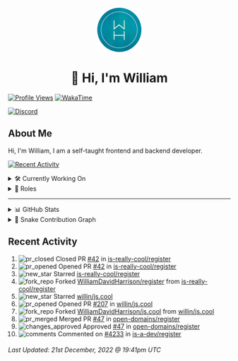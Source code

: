 <p align="center">
  <a href="https://wdh.gg">
    <img src="https://raw.githubusercontent.com/WilliamDavidHarrison/WilliamDavidHarrison/main/assets/logo.png" height="100" width="100">
  </a>
</p>

<h1 align="center">👋 Hi, I'm William</h1>

[![Profile Views](https://komarev.com/ghpvc/?username=williamdavidharrison&color=blue&style=for-the-badge)](https://wdh.gg/github)
[![WakaTime](https://wakatime.com/badge/user/817e29c1-e1ac-4adc-936b-37bfa447c165.svg?style=for-the-badge)](https://wdh.gg/wakatime)

[![Discord](https://lanyard.cnrad.dev/api/853158265466257448)](https://wdh.gg/discord/account)

## About Me
Hi, I'm William, I am a self-taught frontend and backend developer.

[![Recent Activity](https://img.shields.io/badge/-Recent%20Activity-333333?style=for-the-badge&logo=github)](https://wdh.gg/activity)

<details>
  <summary>🛠️ Currently Working On</summary>
  <br>

  [![William's Utilities](https://img.shields.io/badge/-William's%20Utilities-333333?style=for-the-badge)](https://wdh.gg/wu)

</details>

<details>
  <summary>💼 Roles</summary>
  <br>

  [![Future Focus Accounting](https://img.shields.io/badge/Future%20Focus%20Accounting-Developer-222222?style=for-the-badge)](https://wdh.gg/ffa/github)

  [![Open Domains](https://img.shields.io/badge/Open%20Domains-Maintainer-222222?style=for-the-badge)](https://wdh.gg/od)

  [![is-a.dev](https://img.shields.io/badge/is--a.dev-Helper-222222?style=for-the-badge)](https://wdh.gg/is-a-dev)

  [![is-a-good.dev](https://img.shields.io/badge/is--a--good.dev-Helper-222222?style=for-the-badge)](https://wdh.gg/is-a-good-dev)

  [![CMShark](https://img.shields.io/badge/CMShark-Alpha%20%26%20Beta%20Tester-222222?style=for-the-badge)](https://wdh.gg/cmshark)

</details>

---

<details>
  <summary>📊 GitHub Stats</summary>
  <br>

  ![GitHub Stats](https://github-readme-stats.vercel.app/api?username=williamdavidharrison&theme=algolia&show_icons=true&border_radius=8&count_private=true&include_all_commits=true)

  ![Top Languages](https://github-readme-stats.vercel.app/api/top-langs/?username=williamdavidharrison&theme=algolia&layout=compact&border_radius=8)

  ![GitHub Streak](https://streak-stats.demolab.com/?user=WilliamDavidHarrison&theme=dark)

</details>

<details>
  <summary>🐍 Snake Contribution Graph</summary>
  <br>

  ![Snake](https://github.com/WilliamDavidHarrison/WilliamDavidHarrison/blob/output/github-contribution-grid-snake.svg)

</details>

## Recent Activity

<!--RECENT_ACTIVITY:start-->
1. ![pr_closed](https://cdn.jsdelivr.net/gh/Readme-Workflows/Readme-Icons@main/icons/octicons/PullRequestClosed.svg) Closed PR [#42](https://github.com/is-really-cool/register/pull/42) in [is-really-cool/register](https://github.com/is-really-cool/register)
2. ![pr_opened](https://cdn.jsdelivr.net/gh/Readme-Workflows/Readme-Icons@main/icons/octicons/PullRequestOpened.svg) Opened PR [#42](https://github.com/is-really-cool/register/pull/42) in [is-really-cool/register](https://github.com/is-really-cool/register)
3. ![new_star](https://cdn.jsdelivr.net/gh/Readme-Workflows/Readme-Icons@main/icons/octicons/StarredRepositoryYellow.svg) Starred [is-really-cool/register](https://github.com/is-really-cool/register)
4. ![fork_repo](https://cdn.jsdelivr.net/gh/Readme-Workflows/Readme-Icons@main/icons/octicons/ForkedRepository.svg) Forked [WilliamDavidHarrison/register](https://github.com/WilliamDavidHarrison/register) from [is-really-cool/register](https://github.com/is-really-cool/register)
5. ![new_star](https://cdn.jsdelivr.net/gh/Readme-Workflows/Readme-Icons@main/icons/octicons/StarredRepositoryYellow.svg) Starred [willin/js.cool](https://github.com/willin/js.cool)
6. ![pr_opened](https://cdn.jsdelivr.net/gh/Readme-Workflows/Readme-Icons@main/icons/octicons/PullRequestOpened.svg) Opened PR [#207](https://github.com/willin/js.cool/pull/207) in [willin/js.cool](https://github.com/willin/js.cool)
7. ![fork_repo](https://cdn.jsdelivr.net/gh/Readme-Workflows/Readme-Icons@main/icons/octicons/ForkedRepository.svg) Forked [WilliamDavidHarrison/js.cool](https://github.com/WilliamDavidHarrison/js.cool) from [willin/js.cool](https://github.com/willin/js.cool)
8. ![pr_merged](https://cdn.jsdelivr.net/gh/Readme-Workflows/Readme-Icons@main/icons/octicons/PullRequestMerged.svg) Merged PR [#47](https://github.com/open-domains/register/pull/47) in [open-domains/register](https://github.com/open-domains/register)
9. ![changes_approved](https://cdn.jsdelivr.net/gh/Readme-Workflows/Readme-Icons@main/icons/octicons/ApprovedChanges.svg) Approved [#47](https://github.com/open-domains/register/pull/47#pullrequestreview-1225649616) in [open-domains/register](https://github.com/open-domains/register)
10. ![comments](https://cdn.jsdelivr.net/gh/Readme-Workflows/Readme-Icons@main/icons/octicons/Comment.svg) Commented on [#4233](https://github.com/is-a-dev/register/pull/4233#issuecomment-1360873974) in [is-a-dev/register](https://github.com/is-a-dev/register)
<!--RECENT_ACTIVITY:end-->

<!--RECENT_ACTIVITY:last_update-->
###### Last Updated: 21st December, 2022 @ 19:41pm UTC
<!--RECENT_ACTIVITY:last_update_end-->

